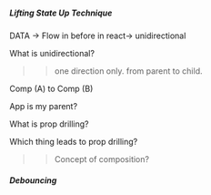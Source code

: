 ##### Lifting State Up Technique

DATA -> Flow in before in react-> unidirectional

What is unidirectional?
>> one direction only. from parent to child.

Comp (A) to Comp (B)

App is my parent?

What is prop drilling?  

Which thing leads to prop drilling?

>> Concept of composition?



##### Debouncing



